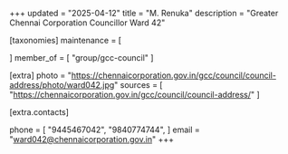 +++
updated = "2025-04-12"
title = "M. Renuka"
description = "Greater Chennai Corporation Councillor Ward 42"

[taxonomies]
maintenance = [

]
member_of = [
    "group/gcc-council"
]

[extra]
photo = "https://chennaicorporation.gov.in/gcc/council/council-address/photo/ward042.jpg"
sources = [
    "https://chennaicorporation.gov.in/gcc/council/council-address/"
]

[extra.contacts]

phone = [
    "9445467042",
    "9840774744",
    ]
email = "ward042@chennaicorporation.gov.in"
+++